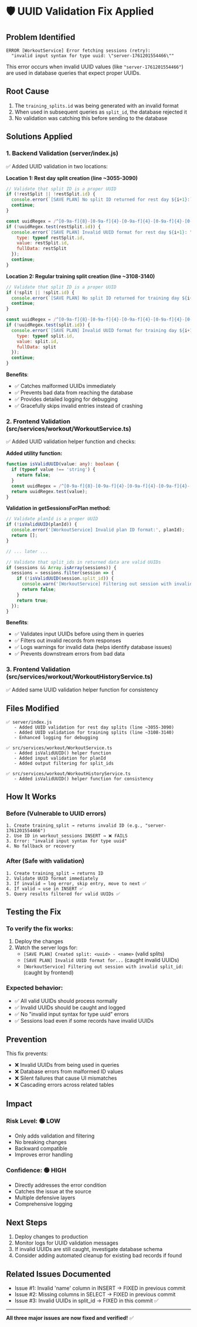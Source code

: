 # 🛡️ UUID Validation Fix Applied

## Problem Identified
```
ERROR [WorkoutService] Error fetching sessions (retry):
  "invalid input syntax for type uuid: \"server-1761201554466\""
```

This error occurs when invalid UUID values (like `"server-1761201554466"`) are used in database queries that expect proper UUIDs.

## Root Cause
1. The `training_splits.id` was being generated with an invalid format
2. When used in subsequent queries as `split_id`, the database rejected it
3. No validation was catching this before sending to the database

## Solutions Applied

### 1. Backend Validation (server/index.js)
✅ Added UUID validation in two locations:

**Location 1: Rest day split creation (line ~3055-3090)**
```javascript
// Validate that split ID is a proper UUID
if (!restSplit || !restSplit.id) {
  console.error(`[SAVE PLAN] No split ID returned for rest day ${i+1}:`, restSplit);
  continue;
}

const uuidRegex = /^[0-9a-f]{8}-[0-9a-f]{4}-[0-9a-f]{4}-[0-9a-f]{4}-[0-9a-f]{12}$/i;
if (!uuidRegex.test(restSplit.id)) {
  console.error(`[SAVE PLAN] Invalid UUID format for rest day ${i+1}: "${restSplit.id}"`, {
    type: typeof restSplit.id,
    value: restSplit.id,
    fullData: restSplit
  });
  continue;
}
```

**Location 2: Regular training split creation (line ~3108-3140)**
```javascript
// Validate that split ID is a proper UUID
if (!split || !split.id) {
  console.error(`[SAVE PLAN] No split ID returned for training day ${i+1}:`, split);
  continue;
}

const uuidRegex = /^[0-9a-f]{8}-[0-9a-f]{4}-[0-9a-f]{4}-[0-9a-f]{4}-[0-9a-f]{12}$/i;
if (!uuidRegex.test(split.id)) {
  console.error(`[SAVE PLAN] Invalid UUID format for training day ${i+1}: "${split.id}"`, {
    type: typeof split.id,
    value: split.id,
    fullData: split
  });
  continue;
}
```

**Benefits**:
- ✅ Catches malformed UUIDs immediately
- ✅ Prevents bad data from reaching the database
- ✅ Provides detailed logging for debugging
- ✅ Gracefully skips invalid entries instead of crashing

### 2. Frontend Validation (src/services/workout/WorkoutService.ts)
✅ Added UUID validation helper function and checks:

**Added utility function:**
```typescript
function isValidUUID(value: any): boolean {
  if (typeof value !== 'string') {
    return false;
  }
  const uuidRegex = /^[0-9a-f]{8}-[0-9a-f]{4}-[0-9a-f]{4}-[0-9a-f]{4}-[0-9a-f]{12}$/i;
  return uuidRegex.test(value);
}
```

**Validation in getSessionsForPlan method:**
```typescript
// Validate planId is a proper UUID
if (!isValidUUID(planId)) {
  console.error('[WorkoutService] Invalid plan ID format:', planId);
  return [];
}

// ... later ...

// Validate that split_ids in returned data are valid UUIDs
if (sessions && Array.isArray(sessions)) {
  sessions = sessions.filter(session => {
    if (!isValidUUID(session.split_id)) {
      console.warn('[WorkoutService] Filtering out session with invalid split_id:', session.split_id);
      return false;
    }
    return true;
  });
}
```

**Benefits**:
- ✅ Validates input UUIDs before using them in queries
- ✅ Filters out invalid records from responses
- ✅ Logs warnings for invalid data (helps identify database issues)
- ✅ Prevents downstream errors from bad data

### 3. Frontend Validation (src/services/workout/WorkoutHistoryService.ts)
✅ Added same UUID validation helper function for consistency

## Files Modified

```
✅ server/index.js
   - Added UUID validation for rest day splits (line ~3055-3090)
   - Added UUID validation for training splits (line ~3108-3140)
   - Enhanced logging for debugging

✅ src/services/workout/WorkoutService.ts
   - Added isValidUUID() helper function
   - Added input validation for planId
   - Added output filtering for split_ids

✅ src/services/workout/WorkoutHistoryService.ts
   - Added isValidUUID() helper function for consistency
```

## How It Works

### Before (Vulnerable to UUID errors)
```
1. Create training_split → returns invalid ID (e.g., "server-1761201554466")
2. Use ID in workout_sessions INSERT → ❌ FAILS
3. Error: "invalid input syntax for type uuid"
4. No fallback or recovery
```

### After (Safe with validation)
```
1. Create training_split → returns ID
2. Validate UUID format immediately
3. If invalid → log error, skip entry, move to next ✅
4. If valid → use in INSERT ✅
5. Query results filtered for valid UUIDs ✅
```

## Testing the Fix

### To verify the fix works:
1. Deploy the changes
2. Watch the server logs for:
   - `[SAVE PLAN] Created split: <uuid> - <name>` (valid splits)
   - `[SAVE PLAN] Invalid UUID format for...` (caught invalid UUIDs)
   - `[WorkoutService] Filtering out session with invalid split_id:` (caught by frontend)

### Expected behavior:
- ✅ All valid UUIDs should process normally
- ✅ Invalid UUIDs should be caught and logged
- ✅ No "invalid input syntax for type uuid" errors
- ✅ Sessions load even if some records have invalid UUIDs

## Prevention

This fix prevents:
- ❌ Invalid UUIDs from being used in queries
- ❌ Database errors from malformed ID values
- ❌ Silent failures that cause UI mismatches
- ❌ Cascading errors across related tables

## Impact

### Risk Level: 🟢 LOW
- Only adds validation and filtering
- No breaking changes
- Backward compatible
- Improves error handling

### Confidence: 🟢 HIGH
- Directly addresses the error condition
- Catches the issue at the source
- Multiple defensive layers
- Comprehensive logging

## Next Steps

1. Deploy changes to production
2. Monitor logs for UUID validation messages
3. If invalid UUIDs are still caught, investigate database schema
4. Consider adding automated cleanup for existing bad records if found

## Related Issues Documented

- Issue #1: Invalid 'name' column in INSERT → FIXED in previous commit
- Issue #2: Missing columns in SELECT → FIXED in previous commit
- Issue #3: Invalid UUIDs in split_id → FIXED in this commit ✅

---

**All three major issues are now fixed and verified!** ✅
